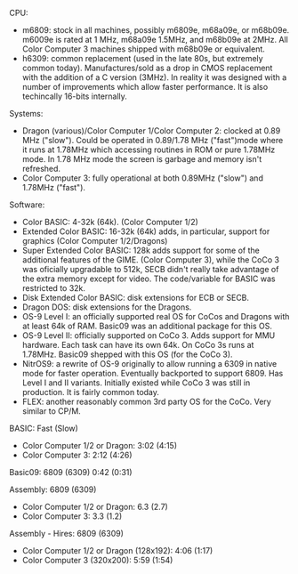 CPU:
- m6809: stock in all machines, possibly m6809e, m68a09e, or
  m68b09e. m6009e is rated at 1 MHz, m68a09e 1.5MHz, and m68b09e at
  2MHz. All Color Computer 3 machines shipped with m68b09e or
  equivalent.
- h6309: common replacement (used in the late 80s, but extremely common
  today). Manufactures/sold as a drop in CMOS replacement with the
  addition of a C version (3MHz). In reality it was designed with a
  number of improvements which allow faster performance. It is also
  techincally 16-bits internally.

Systems:
- Dragon (various)/Color Computer 1/Color Computer 2: clocked at 0.89
  MHz ("slow"). Could be operated in 0.89/1.78 MHz ("fast")mode where it runs at
  1.78MHz which accessing routines in ROM or pure 1.78MHz mode. In
  1.78 MHz mode the screen is garbage and memory isn't refreshed.
- Color Computer 3: fully operational at both 0.89MHz ("slow") and
  1.78MHz ("fast").

Software:
- Color BASIC: 4-32k (64k). (Color Computer 1/2)
- Extended Color BASIC: 16-32k (64k) adds, in particular,
  support for graphics (Color Computer 1/2/Dragons)
- Super Extended Color BASIC: 128k adds support for some of the
  additional features of the GIME. (Color Computer 3), while the CoCo
  3 was oficially upgradable to 512k, SECB didn't really take
  advantage of the extra memory except for video. The code/variable
  for BASIC was restricted to 32k.
- Disk Extended Color BASIC: disk extensions for ECB or SECB.
- Dragon DOS: disk extensions for the Dragons.
- OS-9 Level I: an officially supported real OS for CoCos and Dragons
  with at least 64k of RAM. Basic09 was an additional package for this
  OS.
- OS-9 Level II: officially supported on CoCo 3. Adds support for MMU
  hardware. Each task can have its own 64k. On CoCo 3s runs at
  1.78MHz. Basic09 shepped with this OS (for the CoCo 3).
- NitrOS9: a rewrite of OS-9 originally to allow running a 6309 in
  native mode for faster operation. Eventually backported to support
  6809. Has Level I and II variants. Initially existed while CoCo 3
  was still in production. It is fairly common today.
- FLEX: another reasonably common 3rd party OS for the CoCo. Very
  similar to CP/M.

BASIC: Fast (Slow)
- Color Computer 1/2 or Dragon: 3:02 (4:15)
- Color Computer 3:   		2:12 (4:26)

Basic09: 6809 (6309) 		0:42 (0:31)

Assembly: 6809 (6309)
- Color Computer 1/2 or Dragon: 6.3 (2.7)
- Color Computer 3:   		3.3 (1.2)

Assembly - Hires: 6809 (6309)
- Color Computer 1/2 or Dragon (128x192):	4:06 (1:17)
- Color Computer 3 (320x200):  			5:59 (1:54)
